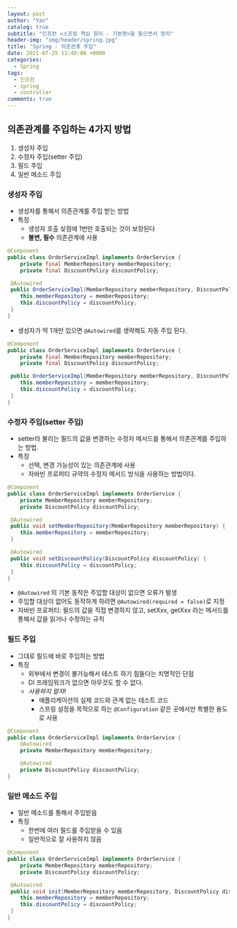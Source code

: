 ```yaml
---
layout: post
author: "Yan"
catalog: true
subtitle: "인프런 <스프링 핵심 원리 - 기본편>을 들으면서 정리"
header-img: "img/header/spring.jpg"
title: "Spring - 의존관곚 주입"
date: 2021-07-25 11:40:08 +0000
categories:
  - Spring
tags:
  - 인프런
  - spring
  - controller
comments: true
---
```


## 의존관계를 주입하는 4가지 방법

1. 생성자 주입
2. 수정자 주입(setter 주입)
3. 필드 주입
4. 일반 메소드 주입

### 생성자 주입

- 생성자를 통해서 의존관계를 주입 받는 방법
- 특징
  - 생성자 호출 싲점에 1번만 호출되는 것이 보장된다
  - **불변, 필수** 의존관계에 사용

```java
@Component
public class OrderServiceImpl implements OrderService {
    private final MemberRepository memberRepository;
    private final DiscountPolicy discountPolicy;

 @Autowired
 public OrderServiceImpl(MemberRepository memberRepository, DiscountPolicy discountPolicy) {
    this.memberRepository = memberRepository;
    this.discountPolicy = discountPolicy;
 }
}
```

- 생성자가 딱 1개만 있으면 `@Autowired`를 생략해도 자동 주입 된다.

```java
@Component
public class OrderServiceImpl implements OrderService {
    private final MemberRepository memberRepository;
    private final DiscountPolicy discountPolicy;

 public OrderServiceImpl(MemberRepository memberRepository, DiscountPolicy discountPolicy) {
    this.memberRepository = memberRepository;
    this.discountPolicy = discountPolicy;
 }
}
```

### 수정자 주입(setter 주입)

- setter라 불리는 필드의 값을 변경하는 수정자 메서드를 통해서 의존관계를 주입하는 방법.
- 특징
  - 선택, 변경 가능성이 있는 의존관계에 사용
  - 자바빈 프로퍼티 규약의 수정자 메서드 방식을 사용하는 방법이다.

```java
@Component
public class OrderServiceImpl implements OrderService {
    private MemberRepository memberRepository;
    private DiscountPolicy discountPolicy;

 @Autowired
 public void setMemberRepository(MemberRepository memberRepository) {
    this.memberRepository = memberRepository;
 }

 @Autowired
 public void setDiscountPolicy(DiscountPolicy discountPolicy) {
    this.discountPolicy = discountPolicy;
 }
}
```

- `@Autowired` 의 기본 동작은 주입할 대상이 없으면 오류가 발생
- 주입할 대상이 없어도 동작하게
  하려면 `@Autowired(required = false)`로 지정
- 자바빈 프로퍼티: 필드의 값을 직접 변경하지 않고, setXxx, getXxx 라는 메서드를 통해서 값을 읽거나 수정하는 규칙

### 필드 주입

- 그대로 필드에 바로 주입하는 방법
- 특징
  - 외부에서 변경이 불가능해서 테스트 하기 힘들다는 치명적인 단점
  - DI 프레임워크가 없으면 아무것도 할 수 없다.
  - _사용하지 말자!_
    - 애플리케이션의 실제 코드와 관계 없는 테스트 코드
    - 스프링 설정을 목적으로 하는 `@Configuration` 같은 곳에서만 특별한 용도로 사용

```java
@Component
public class OrderServiceImpl implements OrderService {
    @Autowired
    private MemberRepository memberRepository;

    @Autowired
    private DiscountPolicy discountPolicy;
}
```

### 일반 메소드 주입

- 일반 메소드를 통해서 주입받음
- 특징
  - 한번에 여러 필드를 주입받을 수 있음
  - 일반적으로 잘 사용하지 않음

```java
@Component
public class OrderServiceImpl implements OrderService {
    private MemberRepository memberRepository;
    private DiscountPolicy discountPolicy;

 @Autowired
 public void init(MemberRepository memberRepository, DiscountPolicy discountPolicy) {
    this.memberRepository = memberRepository;
    this.discountPolicy = discountPolicy;
 }
}
```
